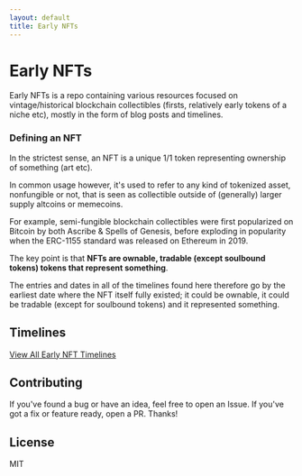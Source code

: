 ```yaml
---
layout: default
title: Early NFTs
---
```


# Early NFTs

Early NFTs is a repo containing various resources focused on vintage/historical blockchain collectibles (firsts, relatively early tokens of a niche etc), mostly in the form of blog posts and timelines.

### Defining an NFT

In the strictest sense, an NFT is a unique 1/1 token representing ownership of something (art etc).

In common usage however, it's used to refer to any kind of tokenized asset, nonfungible or not, that is seen as collectible outside of (generally) larger supply altcoins or memecoins.

For example, semi-fungible blockchain collectibles were first popularized on Bitcoin by both Ascribe & Spells of Genesis, before exploding in popularity when the ERC-1155 standard was released on Ethereum in 2019.

The key point is that **NFTs are ownable, tradable (except soulbound tokens) tokens that represent something**.

The entries and dates in all of the timelines found here therefore go by the earliest date where the NFT itself fully existed; it could be ownable, it could be tradable (except for soulbound tokens) and it represented something.

## Timelines

[View All Early NFT Timelines](./timelines/)

## Contributing

If you've found a bug or have an idea, feel free to open an Issue. If you've got a fix or feature ready, open a PR. Thanks!

## License

MIT
